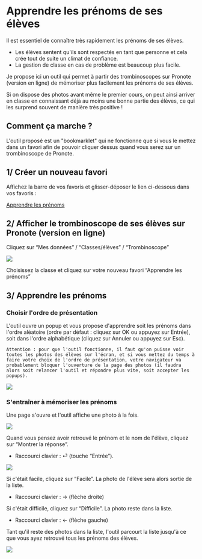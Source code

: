 # Apprendre les prénoms de ses élèves

Il est essentiel de connaître très rapidement les prénoms de ses élèves.
- Les élèves sentent qu'ils sont respectés en tant que personne et cela crée tout de suite un climat de confiance.
- La gestion de classe en cas de problème est beaucoup plus facile.

Je propose ici un outil qui permet à partir des trombinoscopes sur Pronote (version en ligne) de mémoriser plus facilement les prénoms de ses élèves.

Si on dispose des photos avant même le premier cours, on peut ainsi arriver en classe en connaissant déjà au moins une bonne partie des élèves, ce qui les surprend souvent de manière très positive !

## Comment ça marche ?

L'outil proposé est un "bookmarklet" qui ne fonctionne que si vous le mettez dans un favori afin de pouvoir cliquer dessus quand vous serez sur un trombinoscope de Pronote.

## 1/ Créer un nouveau favori

Affichez la barre de vos favoris et glisser-déposer le lien ci-dessous dans vos favoris :

<a href="&#x6A;&#x61;&#x76;&#x61;&#x73;&#x63;&#x72;&#x69;&#x70;&#x74;&#x3A;&#x28;&#x66;&#x75;&#x6E;&#x63;&#x74;&#x69;&#x6F;&#x6E;&#x28;&#x29;&#x7B;&#x63;&#x6F;&#x6E;&#x73;&#x74;&#x20;&#x65;&#x3D;&#x77;&#x69;&#x6E;&#x64;&#x6F;&#x77;&#x2E;&#x6C;&#x6F;&#x63;&#x61;&#x74;&#x69;&#x6F;&#x6E;&#x2E;&#x68;&#x72;&#x65;&#x66;&#x2C;&#x6E;&#x3D;&#x64;&#x6F;&#x63;&#x75;&#x6D;&#x65;&#x6E;&#x74;&#x2E;&#x67;&#x65;&#x74;&#x45;&#x6C;&#x65;&#x6D;&#x65;&#x6E;&#x74;&#x73;&#x42;&#x79;&#x54;&#x61;&#x67;&#x4E;&#x61;&#x6D;&#x65;&#x28;&#x22;&#x69;&#x6D;&#x67;&#x22;&#x29;&#x3B;&#x76;&#x61;&#x72;&#x20;&#x74;&#x3D;&#x41;&#x72;&#x72;&#x61;&#x79;&#x2E;&#x66;&#x72;&#x6F;&#x6D;&#x28;&#x6E;&#x29;&#x3B;&#x69;&#x66;&#x28;&#x2D;&#x31;&#x3D;&#x3D;&#x3D;&#x65;&#x2E;&#x69;&#x6E;&#x64;&#x65;&#x78;&#x4F;&#x66;&#x28;&#x22;&#x70;&#x72;&#x6F;&#x6E;&#x6F;&#x74;&#x65;&#x22;&#x29;&#x29;&#x72;&#x65;&#x74;&#x75;&#x72;&#x6E;&#x20;&#x76;&#x6F;&#x69;&#x64;&#x20;&#x61;&#x6C;&#x65;&#x72;&#x74;&#x28;&#x22;&#x41;&#x74;&#x74;&#x65;&#x6E;&#x74;&#x69;&#x6F;&#x6E;&#x2C;&#x20;&#x63;&#x65;&#x74;&#x20;&#x6F;&#x75;&#x74;&#x69;&#x6C;&#x20;&#x6E;&#x65;&#x20;&#x66;&#x6F;&#x6E;&#x63;&#x74;&#x69;&#x6F;&#x6E;&#x6E;&#x65;&#x20;&#x71;&#x75;&#x65;&#x20;&#x73;&#x75;&#x72;&#x20;&#x75;&#x6E;&#x65;&#x20;&#x70;&#x61;&#x67;&#x65;&#x20;&#x50;&#x72;&#x6F;&#x6E;&#x6F;&#x74;&#x65;&#x5C;&#x6E;&#x4F;&#x75;&#x76;&#x72;&#x65;&#x7A;&#x20;&#x50;&#x72;&#x6F;&#x6E;&#x6F;&#x74;&#x65;&#x20;&#x65;&#x6E;&#x20;&#x6C;&#x69;&#x67;&#x6E;&#x65;&#x2C;&#x20;&#x70;&#x75;&#x69;&#x73;&#x20;&#x61;&#x6C;&#x6C;&#x65;&#x7A;&#x20;&#x64;&#x61;&#x6E;&#x73;&#x20;&#x4D;&#x65;&#x73;&#x20;&#x64;&#x6F;&#x6E;&#x6E;&#xE9;&#x65;&#x73;&#x20;&#x2F;&#x20;&#x43;&#x6C;&#x61;&#x73;&#x73;&#x65;&#x73;&#x2F;&#xE9;&#x6C;&#xE8;&#x76;&#x65;&#x73;&#x20;&#x2F;&#x20;&#x54;&#x72;&#x6F;&#x6D;&#x62;&#x69;&#x6E;&#x6F;&#x73;&#x63;&#x6F;&#x70;&#x65;&#x22;&#x29;&#x3B;&#x69;&#x66;&#x28;&#x74;&#x2E;&#x6C;&#x65;&#x6E;&#x67;&#x74;&#x68;&#x3C;&#x33;&#x29;&#x72;&#x65;&#x74;&#x75;&#x72;&#x6E;&#x20;&#x76;&#x6F;&#x69;&#x64;&#x20;&#x61;&#x6C;&#x65;&#x72;&#x74;&#x28;&#x22;&#x50;&#x6F;&#x75;&#x72;&#x20;&#x71;&#x75;&#x65;&#x20;&#x6C;&#x27;&#x6F;&#x75;&#x74;&#x69;&#x6C;&#x20;&#x66;&#x6F;&#x6E;&#x63;&#x74;&#x69;&#x6F;&#x6E;&#x6E;&#x65;&#x2C;&#x20;&#x69;&#x6C;&#x20;&#x66;&#x61;&#x75;&#x74;&#x20;&#x61;&#x6C;&#x6C;&#x65;&#x72;&#x20;&#x64;&#x61;&#x6E;&#x73;&#x20;&#x4D;&#x65;&#x73;&#x20;&#x64;&#x6F;&#x6E;&#x6E;&#xE9;&#x65;&#x73;&#x20;&#x2F;&#x20;&#x43;&#x6C;&#x61;&#x73;&#x73;&#x65;&#x73;&#x2F;&#xE9;&#x6C;&#xE8;&#x76;&#x65;&#x73;&#x20;&#x2F;&#x20;&#x54;&#x72;&#x6F;&#x6D;&#x62;&#x69;&#x6E;&#x6F;&#x73;&#x63;&#x6F;&#x70;&#x65;&#x2C;&#x20;&#x70;&#x75;&#x69;&#x73;&#x20;&#x73;&#xE9;&#x6C;&#x65;&#x63;&#x74;&#x69;&#x6F;&#x6E;&#x6E;&#x65;&#x72;&#x20;&#x75;&#x6E;&#x65;&#x20;&#x63;&#x6C;&#x61;&#x73;&#x73;&#x65;&#x22;&#x29;&#x3B;&#x77;&#x69;&#x6E;&#x64;&#x6F;&#x77;&#x2E;&#x63;&#x6F;&#x6E;&#x66;&#x69;&#x72;&#x6D;&#x28;&#x27;&#x41;&#x70;&#x70;&#x72;&#x65;&#x6E;&#x64;&#x72;&#x65;&#x20;&#x6C;&#x65;&#x73;&#x20;&#x70;&#x72;&#xE9;&#x6E;&#x6F;&#x6D;&#x73;&#x20;&#x3A;&#x5C;&#x6E;&#x2D;&#x20;&#x50;&#x61;&#x72;&#x20;&#x6F;&#x72;&#x64;&#x72;&#x65;&#x20;&#x61;&#x6C;&#xE9;&#x61;&#x74;&#x6F;&#x69;&#x72;&#x65;&#x20;&#x2192;&#x20;&#x63;&#x6C;&#x69;&#x63;&#x20;&#x73;&#x75;&#x72;&#x20;&#x4F;&#x4B;&#x20;&#x28;&#x6F;&#x75;&#x20;&#x74;&#x6F;&#x75;&#x63;&#x68;&#x65;&#x20;&#x22;&#x45;&#x6E;&#x74;&#x65;&#x72;&#x22;&#x29;&#x2E;&#x5C;&#x6E;&#x2D;&#x20;&#x50;&#x61;&#x72;&#x20;&#x6F;&#x72;&#x64;&#x72;&#x65;&#x20;&#x61;&#x6C;&#x70;&#x68;&#x61;&#x62;&#xE9;&#x74;&#x69;&#x71;&#x75;&#x65;&#x20;&#x2192;&#x20;&#x63;&#x6C;&#x69;&#x63;&#x20;&#x73;&#x75;&#x72;&#x20;&#x41;&#x6E;&#x6E;&#x75;&#x6C;&#x65;&#x72;&#x20;&#x28;&#x6F;&#x75;&#x20;&#x74;&#x6F;&#x75;&#x63;&#x68;&#x65;&#x20;&#x22;&#x45;&#x73;&#x63;&#x22;&#x29;&#x5C;&#x6E;&#x5C;&#x6E;&#x41;&#x74;&#x74;&#x65;&#x6E;&#x74;&#x69;&#x6F;&#x6E;&#x2C;&#x20;&#x70;&#x6F;&#x75;&#x72;&#x20;&#x71;&#x75;&#x65;&#x20;&#x6C;&#x5C;&#x27;&#x6F;&#x75;&#x74;&#x69;&#x6C;&#x20;&#x66;&#x6F;&#x6E;&#x63;&#x74;&#x69;&#x6F;&#x6E;&#x6E;&#x65;&#x2C;&#x20;&#x69;&#x6C;&#x20;&#x66;&#x61;&#x75;&#x74;&#x20;&#x71;&#x75;&#x65;&#x20;&#x74;&#x6F;&#x75;&#x74;&#x65;&#x73;&#x20;&#x6C;&#x65;&#x73;&#x20;&#x70;&#x68;&#x6F;&#x74;&#x6F;&#x73;&#x20;&#x64;&#x65;&#x73;&#x20;&#xE9;&#x6C;&#xE8;&#x76;&#x65;&#x73;&#x20;&#x73;&#x6F;&#x69;&#x65;&#x6E;&#x74;&#x20;&#x76;&#x69;&#x73;&#x69;&#x62;&#x6C;&#x65;&#x73;&#x20;&#x73;&#x75;&#x72;&#x20;&#x6C;&#x61;&#x20;&#x70;&#x61;&#x67;&#x65;&#x2E;&#x20;&#x5C;&#x6E;&#x5C;&#x6E;&#x56;&#x6F;&#x74;&#x72;&#x65;&#x20;&#x6E;&#x61;&#x76;&#x69;&#x67;&#x61;&#x74;&#x65;&#x75;&#x72;&#x20;&#x62;&#x6C;&#x6F;&#x71;&#x75;&#x65;&#x72;&#x61;&#x20;&#x6C;&#x5C;&#x27;&#x6F;&#x75;&#x74;&#x69;&#x6C;&#x20;&#x73;&#x69;&#x20;&#x76;&#x6F;&#x75;&#x73;&#x20;&#x6D;&#x65;&#x74;&#x74;&#x65;&#x7A;&#x20;&#x74;&#x72;&#x6F;&#x70;&#x20;&#x64;&#x65;&#x20;&#x74;&#x65;&#x6D;&#x70;&#x73;&#x20;&#xE0;&#x20;&#x63;&#x6C;&#x69;&#x71;&#x75;&#x65;&#x72;&#x20;&#x3A;&#x20;&#x72;&#x65;&#x6C;&#x61;&#x6E;&#x63;&#x65;&#x7A;&#x2D;&#x6C;&#x65;&#x20;&#x6F;&#x75;&#x20;&#x61;&#x75;&#x74;&#x6F;&#x72;&#x69;&#x73;&#x65;&#x7A;&#x20;&#x6C;&#x65;&#x73;&#x20;&#x70;&#x6F;&#x70;&#x2D;&#x75;&#x70;&#x27;&#x29;&#x26;&#x26;&#x66;&#x75;&#x6E;&#x63;&#x74;&#x69;&#x6F;&#x6E;&#x28;&#x65;&#x29;&#x7B;&#x66;&#x6F;&#x72;&#x28;&#x6C;&#x65;&#x74;&#x20;&#x6E;&#x3D;&#x65;&#x2E;&#x6C;&#x65;&#x6E;&#x67;&#x74;&#x68;&#x2D;&#x31;&#x3B;&#x6E;&#x3E;&#x30;&#x3B;&#x6E;&#x2D;&#x2D;&#x29;&#x7B;&#x63;&#x6F;&#x6E;&#x73;&#x74;&#x20;&#x74;&#x3D;&#x4D;&#x61;&#x74;&#x68;&#x2E;&#x66;&#x6C;&#x6F;&#x6F;&#x72;&#x28;&#x4D;&#x61;&#x74;&#x68;&#x2E;&#x72;&#x61;&#x6E;&#x64;&#x6F;&#x6D;&#x28;&#x29;&#x2A;&#x28;&#x6E;&#x2B;&#x31;&#x29;&#x29;&#x3B;&#x5B;&#x65;&#x5B;&#x6E;&#x5D;&#x2C;&#x65;&#x5B;&#x74;&#x5D;&#x5D;&#x3D;&#x5B;&#x65;&#x5B;&#x74;&#x5D;&#x2C;&#x65;&#x5B;&#x6E;&#x5D;&#x5D;&#x7D;&#x7D;&#x28;&#x74;&#x29;&#x3B;&#x21;&#x66;&#x75;&#x6E;&#x63;&#x74;&#x69;&#x6F;&#x6E;&#x28;&#x65;&#x29;&#x7B;&#x76;&#x61;&#x72;&#x20;&#x6E;&#x3D;&#x77;&#x69;&#x6E;&#x64;&#x6F;&#x77;&#x2E;&#x6F;&#x70;&#x65;&#x6E;&#x28;&#x29;&#x3B;&#x6E;&#x26;&#x26;&#x21;&#x6E;&#x2E;&#x63;&#x6C;&#x6F;&#x73;&#x65;&#x64;&#x26;&#x26;&#x66;&#x75;&#x6E;&#x63;&#x74;&#x69;&#x6F;&#x6E;&#x28;&#x65;&#x2C;&#x6E;&#x29;&#x7B;&#x65;&#x2E;&#x64;&#x6F;&#x63;&#x75;&#x6D;&#x65;&#x6E;&#x74;&#x2E;&#x6F;&#x70;&#x65;&#x6E;&#x28;&#x29;&#x2C;&#x65;&#x2E;&#x64;&#x6F;&#x63;&#x75;&#x6D;&#x65;&#x6E;&#x74;&#x2E;&#x77;&#x72;&#x69;&#x74;&#x65;&#x28;&#x6E;&#x29;&#x2C;&#x65;&#x2E;&#x64;&#x6F;&#x63;&#x75;&#x6D;&#x65;&#x6E;&#x74;&#x2E;&#x63;&#x6C;&#x6F;&#x73;&#x65;&#x28;&#x29;&#x7D;&#x28;&#x6E;&#x2C;&#x65;&#x29;&#x7D;&#x28;&#x66;&#x75;&#x6E;&#x63;&#x74;&#x69;&#x6F;&#x6E;&#x28;&#x65;&#x29;&#x7B;&#x66;&#x6F;&#x72;&#x28;&#x76;&#x61;&#x72;&#x20;&#x74;&#x3D;&#x22;&#x3C;&#x68;&#x74;&#x6D;&#x6C;&#x3E;&#x3C;&#x68;&#x65;&#x61;&#x64;&#x3E;&#x3C;&#x74;&#x69;&#x74;&#x6C;&#x65;&#x3E;&#x49;&#x6D;&#x61;&#x67;&#x65;&#x73;&#x20;&#x64;&#x65;&#x20;&#x6C;&#x61;&#x20;&#x50;&#x61;&#x67;&#x65;&#x3C;&#x2F;&#x74;&#x69;&#x74;&#x6C;&#x65;&#x3E;&#x3C;&#x2F;&#x68;&#x65;&#x61;&#x64;&#x3E;&#x3C;&#x73;&#x74;&#x79;&#x6C;&#x65;&#x3E;&#x64;&#x69;&#x76;&#x7B;&#x6D;&#x61;&#x72;&#x67;&#x69;&#x6E;&#x2D;&#x74;&#x6F;&#x70;&#x3A;&#x31;&#x30;&#x70;&#x78;&#x3B;&#x20;&#x74;&#x65;&#x78;&#x74;&#x2D;&#x61;&#x6C;&#x69;&#x67;&#x6E;&#x3A;&#x63;&#x65;&#x6E;&#x74;&#x65;&#x72;&#x3B;&#x7D;&#x20;&#x73;&#x65;&#x63;&#x74;&#x69;&#x6F;&#x6E;&#x2C;&#x20;&#x66;&#x6F;&#x6F;&#x74;&#x65;&#x72;&#x2C;&#x20;&#x64;&#x69;&#x76;&#x20;&#x7B;&#x64;&#x69;&#x73;&#x70;&#x6C;&#x61;&#x79;&#x3A;&#x6E;&#x6F;&#x6E;&#x65;&#x3B;&#x7D;&#x20;&#x62;&#x75;&#x74;&#x74;&#x6F;&#x6E;&#x20;&#x7B;&#x6D;&#x61;&#x72;&#x67;&#x69;&#x6E;&#x3A;&#x31;&#x30;&#x70;&#x78;&#x3B;&#x7D;&#x20;&#x66;&#x6F;&#x6F;&#x74;&#x65;&#x72;&#x20;&#x7B;&#x64;&#x69;&#x73;&#x70;&#x6C;&#x61;&#x79;&#x3A;&#x20;&#x6E;&#x6F;&#x6E;&#x65;&#x3B;&#x20;&#x6A;&#x75;&#x73;&#x74;&#x69;&#x66;&#x79;&#x2D;&#x63;&#x6F;&#x6E;&#x74;&#x65;&#x6E;&#x74;&#x3A;&#x20;&#x63;&#x65;&#x6E;&#x74;&#x65;&#x72;&#x3B;&#x20;&#x61;&#x6C;&#x69;&#x67;&#x6E;&#x2D;&#x69;&#x74;&#x65;&#x6D;&#x73;&#x3A;&#x20;&#x63;&#x65;&#x6E;&#x74;&#x65;&#x72;&#x3B;&#x20;&#x68;&#x65;&#x69;&#x67;&#x68;&#x74;&#x3A;&#x20;&#x35;&#x30;&#x25;&#x3B;&#x20;&#x66;&#x6F;&#x6E;&#x74;&#x2D;&#x73;&#x69;&#x7A;&#x65;&#x3A;&#x20;&#x32;&#x30;&#x70;&#x78;&#x3B;&#x7D;&#x3C;&#x2F;&#x73;&#x74;&#x79;&#x6C;&#x65;&#x3E;&#x3C;&#x62;&#x6F;&#x64;&#x79;&#x3E;&#x22;&#x2C;&#x6F;&#x3D;&#x30;&#x3B;&#x6F;&#x3C;&#x6E;&#x2E;&#x6C;&#x65;&#x6E;&#x67;&#x74;&#x68;&#x3B;&#x6F;&#x2B;&#x2B;&#x29;&#x7B;&#x63;&#x6F;&#x6E;&#x73;&#x74;&#x20;&#x6E;&#x3D;&#x65;&#x5B;&#x6F;&#x5D;&#x2C;&#x69;&#x3D;&#x6E;&#x2E;&#x64;&#x61;&#x74;&#x61;&#x73;&#x65;&#x74;&#x2E;&#x73;&#x72;&#x63;&#x3B;&#x69;&#x66;&#x28;&#x21;&#x6E;&#x2E;&#x61;&#x6C;&#x74;&#x29;&#x7B;&#x63;&#x6F;&#x6E;&#x73;&#x74;&#x20;&#x65;&#x3D;&#x69;&#x2E;&#x73;&#x70;&#x6C;&#x69;&#x74;&#x28;&#x22;&#x3F;&#x22;&#x29;&#x5B;&#x30;&#x5D;&#x2C;&#x6E;&#x3D;&#x65;&#x2E;&#x6C;&#x61;&#x73;&#x74;&#x49;&#x6E;&#x64;&#x65;&#x78;&#x4F;&#x66;&#x28;&#x22;&#x2F;&#x22;&#x29;&#x2C;&#x6F;&#x3D;&#x64;&#x65;&#x63;&#x6F;&#x64;&#x65;&#x55;&#x52;&#x49;&#x43;&#x6F;&#x6D;&#x70;&#x6F;&#x6E;&#x65;&#x6E;&#x74;&#x28;&#x65;&#x2E;&#x73;&#x75;&#x62;&#x73;&#x74;&#x72;&#x69;&#x6E;&#x67;&#x28;&#x6E;&#x2B;&#x31;&#x29;&#x2E;&#x72;&#x65;&#x70;&#x6C;&#x61;&#x63;&#x65;&#x28;&#x22;&#x2E;&#x6A;&#x70;&#x67;&#x22;&#x2C;&#x22;&#x22;&#x29;&#x29;&#x2C;&#x73;&#x3D;&#x6F;&#x2E;&#x73;&#x65;&#x61;&#x72;&#x63;&#x68;&#x28;&#x2F;&#x5B;&#x61;&#x2D;&#x7A;&#xE0;&#x2D;&#xFF;&#x5D;&#x2F;&#x29;&#x2C;&#x6C;&#x3D;&#x6F;&#x2E;&#x73;&#x75;&#x62;&#x73;&#x74;&#x72;&#x69;&#x6E;&#x67;&#x28;&#x73;&#x2D;&#x31;&#x29;&#x2C;&#x72;&#x3D;&#x6F;&#x2E;&#x73;&#x75;&#x62;&#x73;&#x74;&#x72;&#x69;&#x6E;&#x67;&#x28;&#x30;&#x2C;&#x73;&#x2D;&#x31;&#x29;&#x2E;&#x72;&#x65;&#x70;&#x6C;&#x61;&#x63;&#x65;&#x41;&#x6C;&#x6C;&#x28;&#x22;&#x5F;&#x22;&#x2C;&#x22;&#x20;&#x22;&#x29;&#x3B;&#x74;&#x2B;&#x3D;&#x22;&#x3C;&#x64;&#x69;&#x76;&#x3E;&#x22;&#x2C;&#x74;&#x2B;&#x3D;&#x27;&#x3C;&#x69;&#x6D;&#x67;&#x20;&#x73;&#x72;&#x63;&#x3D;&#x22;&#x27;&#x2B;&#x69;&#x2B;&#x27;&#x22;&#x20;&#x2F;&#x3E;&#x3C;&#x62;&#x72;&#x3E;&#x27;&#x2C;&#x74;&#x2B;&#x3D;&#x27;&#x3C;&#x62;&#x75;&#x74;&#x74;&#x6F;&#x6E;&#x20;&#x6F;&#x6E;&#x63;&#x6C;&#x69;&#x63;&#x6B;&#x3D;&#x22;&#x6D;&#x6F;&#x6E;&#x74;&#x72;&#x65;&#x72;&#x4E;&#x6F;&#x6D;&#x50;&#x72;&#x65;&#x6E;&#x6F;&#x6D;&#x28;&#x29;&#x22;&#x3E;&#x4D;&#x6F;&#x6E;&#x74;&#x72;&#x65;&#x72;&#x20;&#x6C;&#x61;&#x20;&#x72;&#xE9;&#x70;&#x6F;&#x6E;&#x73;&#x65;&#x3C;&#x2F;&#x62;&#x75;&#x74;&#x74;&#x6F;&#x6E;&#x3E;&#x27;&#x2C;&#x74;&#x2B;&#x3D;&#x22;&#x3C;&#x73;&#x65;&#x63;&#x74;&#x69;&#x6F;&#x6E;&#x3E;&#x3C;&#x73;&#x70;&#x61;&#x6E;&#x3E;&#x22;&#x2B;&#x28;&#x6C;&#x2E;&#x72;&#x65;&#x70;&#x6C;&#x61;&#x63;&#x65;&#x41;&#x6C;&#x6C;&#x28;&#x22;&#x5F;&#x22;&#x2C;&#x22;&#x20;&#x22;&#x29;&#x2B;&#x22;&#x20;&#x22;&#x2B;&#x72;&#x29;&#x2B;&#x22;&#x3C;&#x2F;&#x73;&#x70;&#x61;&#x6E;&#x3E;&#x3C;&#x62;&#x72;&#x3E;&#x22;&#x2C;&#x74;&#x2B;&#x3D;&#x27;&#x3C;&#x62;&#x75;&#x74;&#x74;&#x6F;&#x6E;&#x20;&#x6F;&#x6E;&#x63;&#x6C;&#x69;&#x63;&#x6B;&#x3D;&#x22;&#x64;&#x69;&#x66;&#x66;&#x69;&#x63;&#x69;&#x6C;&#x65;&#x28;&#x29;&#x22;&#x3E;&#x44;&#x69;&#x66;&#x66;&#x69;&#x63;&#x69;&#x6C;&#x65;&#x3C;&#x2F;&#x62;&#x75;&#x74;&#x74;&#x6F;&#x6E;&#x3E;&#x27;&#x2C;&#x74;&#x2B;&#x3D;&#x27;&#x3C;&#x62;&#x75;&#x74;&#x74;&#x6F;&#x6E;&#x20;&#x6F;&#x6E;&#x63;&#x6C;&#x69;&#x63;&#x6B;&#x3D;&#x22;&#x66;&#x61;&#x63;&#x69;&#x6C;&#x65;&#x28;&#x29;&#x22;&#x3E;&#x46;&#x61;&#x63;&#x69;&#x6C;&#x65;&#x3C;&#x2F;&#x62;&#x75;&#x74;&#x74;&#x6F;&#x6E;&#x3E;&#x3C;&#x2F;&#x73;&#x65;&#x63;&#x74;&#x69;&#x6F;&#x6E;&#x3E;&#x3C;&#x2F;&#x64;&#x69;&#x76;&#x3E;&#x27;&#x7D;&#x7D;&#x72;&#x65;&#x74;&#x75;&#x72;&#x6E;&#x20;&#x74;&#x2B;&#x3D;&#x22;&#x3C;&#x66;&#x6F;&#x6F;&#x74;&#x65;&#x72;&#x3E;&#x42;&#x72;&#x61;&#x76;&#x6F;&#x2C;&#x20;&#x76;&#x6F;&#x75;&#x73;&#x20;&#x63;&#x6F;&#x6E;&#x6E;&#x61;&#x69;&#x73;&#x73;&#x65;&#x7A;&#x20;&#x74;&#x6F;&#x75;&#x73;&#x20;&#x6C;&#x65;&#x73;&#x20;&#xE9;&#x6C;&#xE8;&#x76;&#x65;&#x73;&#x20;&#x64;&#x65;&#x20;&#x76;&#x6F;&#x74;&#x72;&#x65;&#x20;&#x63;&#x6C;&#x61;&#x73;&#x73;&#x65;&#x20;&#x21;&#x3C;&#x2F;&#x66;&#x6F;&#x6F;&#x74;&#x65;&#x72;&#x3E;&#x22;&#x2C;&#x74;&#x2B;&#x3D;&#x27;&#x3C;&#x73;&#x63;&#x72;&#x69;&#x70;&#x74;&#x3E;&#x76;&#x61;&#x72;&#x20;&#x65;&#x6E;&#x64;&#x20;&#x3D;&#x20;&#x66;&#x61;&#x6C;&#x73;&#x65;&#x3B;&#x20;&#x76;&#x61;&#x72;&#x20;&#x65;&#x6C;&#x65;&#x76;&#x65;&#x73;&#x20;&#x3D;&#x20;&#x64;&#x6F;&#x63;&#x75;&#x6D;&#x65;&#x6E;&#x74;&#x2E;&#x67;&#x65;&#x74;&#x45;&#x6C;&#x65;&#x6D;&#x65;&#x6E;&#x74;&#x73;&#x42;&#x79;&#x54;&#x61;&#x67;&#x4E;&#x61;&#x6D;&#x65;&#x28;&#x22;&#x64;&#x69;&#x76;&#x22;&#x29;&#x3B;&#x20;&#x76;&#x61;&#x72;&#x20;&#x69;&#x6E;&#x64;&#x65;&#x78;&#x20;&#x3D;&#x20;&#x30;&#x3B;&#x20;&#x76;&#x61;&#x72;&#x20;&#x73;&#x68;&#x6F;&#x77;&#x20;&#x3D;&#x20;&#x66;&#x61;&#x6C;&#x73;&#x65;&#x3B;&#x20;&#x76;&#x61;&#x72;&#x20;&#x69;&#x6E;&#x64;&#x65;&#x78;&#x45;&#x6C;&#x65;&#x76;&#x65;&#x73;&#x46;&#x61;&#x63;&#x69;&#x6C;&#x65;&#x73;&#x3D;&#x5B;&#x5D;&#x3B;&#x20;&#x65;&#x6C;&#x65;&#x76;&#x65;&#x73;&#x5B;&#x69;&#x6E;&#x64;&#x65;&#x78;&#x5D;&#x2E;&#x73;&#x74;&#x79;&#x6C;&#x65;&#x2E;&#x64;&#x69;&#x73;&#x70;&#x6C;&#x61;&#x79;&#x20;&#x3D;&#x20;&#x22;&#x62;&#x6C;&#x6F;&#x63;&#x6B;&#x22;&#x3B;&#x20;&#x76;&#x61;&#x72;&#x20;&#x73;&#x65;&#x63;&#x74;&#x69;&#x6F;&#x6E;&#x73;&#x52;&#x65;&#x70;&#x6F;&#x6E;&#x73;&#x65;&#x20;&#x3D;&#x20;&#x64;&#x6F;&#x63;&#x75;&#x6D;&#x65;&#x6E;&#x74;&#x2E;&#x67;&#x65;&#x74;&#x45;&#x6C;&#x65;&#x6D;&#x65;&#x6E;&#x74;&#x73;&#x42;&#x79;&#x54;&#x61;&#x67;&#x4E;&#x61;&#x6D;&#x65;&#x28;&#x22;&#x73;&#x65;&#x63;&#x74;&#x69;&#x6F;&#x6E;&#x22;&#x29;&#x3B;&#x20;&#x66;&#x75;&#x6E;&#x63;&#x74;&#x69;&#x6F;&#x6E;&#x20;&#x6D;&#x6F;&#x6E;&#x74;&#x72;&#x65;&#x72;&#x4E;&#x6F;&#x6D;&#x50;&#x72;&#x65;&#x6E;&#x6F;&#x6D;&#x28;&#x29;&#x7B;&#x20;&#x73;&#x65;&#x63;&#x74;&#x69;&#x6F;&#x6E;&#x73;&#x52;&#x65;&#x70;&#x6F;&#x6E;&#x73;&#x65;&#x5B;&#x69;&#x6E;&#x64;&#x65;&#x78;&#x5D;&#x2E;&#x73;&#x74;&#x79;&#x6C;&#x65;&#x2E;&#x64;&#x69;&#x73;&#x70;&#x6C;&#x61;&#x79;&#x3D;&#x22;&#x62;&#x6C;&#x6F;&#x63;&#x6B;&#x22;&#x3B;&#x20;&#x73;&#x68;&#x6F;&#x77;&#x20;&#x3D;&#x20;&#x74;&#x72;&#x75;&#x65;&#x7D;&#x3B;&#x20;&#x66;&#x75;&#x6E;&#x63;&#x74;&#x69;&#x6F;&#x6E;&#x20;&#x65;&#x6C;&#x65;&#x76;&#x65;&#x53;&#x75;&#x69;&#x76;&#x61;&#x6E;&#x74;&#x28;&#x29;&#x20;&#x7B;&#x64;&#x6F;&#x20;&#x7B;&#x73;&#x65;&#x63;&#x74;&#x69;&#x6F;&#x6E;&#x73;&#x52;&#x65;&#x70;&#x6F;&#x6E;&#x73;&#x65;&#x5B;&#x69;&#x6E;&#x64;&#x65;&#x78;&#x5D;&#x2E;&#x73;&#x74;&#x79;&#x6C;&#x65;&#x2E;&#x64;&#x69;&#x73;&#x70;&#x6C;&#x61;&#x79;&#x3D;&#x22;&#x6E;&#x6F;&#x6E;&#x65;&#x22;&#x3B;&#x20;&#x65;&#x6C;&#x65;&#x76;&#x65;&#x73;&#x5B;&#x69;&#x6E;&#x64;&#x65;&#x78;&#x5D;&#x2E;&#x73;&#x74;&#x79;&#x6C;&#x65;&#x2E;&#x64;&#x69;&#x73;&#x70;&#x6C;&#x61;&#x79;&#x20;&#x3D;&#x20;&#x22;&#x6E;&#x6F;&#x6E;&#x65;&#x22;&#x3B;&#x20;&#x69;&#x6E;&#x64;&#x65;&#x78;&#x20;&#x3D;&#x20;&#x28;&#x69;&#x6E;&#x64;&#x65;&#x78;&#x20;&#x2B;&#x20;&#x31;&#x29;&#x20;&#x25;&#x20;&#x65;&#x6C;&#x65;&#x76;&#x65;&#x73;&#x2E;&#x6C;&#x65;&#x6E;&#x67;&#x74;&#x68;&#x3B;&#x7D;&#x20;&#x77;&#x68;&#x69;&#x6C;&#x65;&#x20;&#x28;&#x69;&#x6E;&#x64;&#x65;&#x78;&#x45;&#x6C;&#x65;&#x76;&#x65;&#x73;&#x46;&#x61;&#x63;&#x69;&#x6C;&#x65;&#x73;&#x2E;&#x69;&#x6E;&#x63;&#x6C;&#x75;&#x64;&#x65;&#x73;&#x28;&#x69;&#x6E;&#x64;&#x65;&#x78;&#x29;&#x29;&#x3B;&#x20;&#x65;&#x6C;&#x65;&#x76;&#x65;&#x73;&#x5B;&#x69;&#x6E;&#x64;&#x65;&#x78;&#x5D;&#x2E;&#x73;&#x74;&#x79;&#x6C;&#x65;&#x2E;&#x64;&#x69;&#x73;&#x70;&#x6C;&#x61;&#x79;&#x20;&#x3D;&#x20;&#x22;&#x62;&#x6C;&#x6F;&#x63;&#x6B;&#x22;&#x3B;&#x20;&#x7D;&#x3B;&#x20;&#x66;&#x75;&#x6E;&#x63;&#x74;&#x69;&#x6F;&#x6E;&#x20;&#x64;&#x69;&#x66;&#x66;&#x69;&#x63;&#x69;&#x6C;&#x65;&#x28;&#x29;&#x20;&#x7B;&#x73;&#x68;&#x6F;&#x77;&#x20;&#x3D;&#x20;&#x66;&#x61;&#x6C;&#x73;&#x65;&#x3B;&#x20;&#x65;&#x6C;&#x65;&#x76;&#x65;&#x53;&#x75;&#x69;&#x76;&#x61;&#x6E;&#x74;&#x28;&#x29;&#x7D;&#x3B;&#x20;&#x66;&#x75;&#x6E;&#x63;&#x74;&#x69;&#x6F;&#x6E;&#x20;&#x66;&#x61;&#x63;&#x69;&#x6C;&#x65;&#x28;&#x29;&#x20;&#x7B;&#x73;&#x68;&#x6F;&#x77;&#x20;&#x3D;&#x20;&#x66;&#x61;&#x6C;&#x73;&#x65;&#x3B;&#x20;&#x69;&#x6E;&#x64;&#x65;&#x78;&#x45;&#x6C;&#x65;&#x76;&#x65;&#x73;&#x46;&#x61;&#x63;&#x69;&#x6C;&#x65;&#x73;&#x2E;&#x70;&#x75;&#x73;&#x68;&#x28;&#x69;&#x6E;&#x64;&#x65;&#x78;&#x29;&#x3B;&#x20;&#x69;&#x66;&#x20;&#x28;&#x69;&#x6E;&#x64;&#x65;&#x78;&#x45;&#x6C;&#x65;&#x76;&#x65;&#x73;&#x46;&#x61;&#x63;&#x69;&#x6C;&#x65;&#x73;&#x2E;&#x6C;&#x65;&#x6E;&#x67;&#x74;&#x68;&#x20;&#x3D;&#x3D;&#x20;&#x65;&#x6C;&#x65;&#x76;&#x65;&#x73;&#x2E;&#x6C;&#x65;&#x6E;&#x67;&#x74;&#x68;&#x29;&#x20;&#x7B;&#x65;&#x6E;&#x64;&#x20;&#x3D;&#x20;&#x74;&#x72;&#x75;&#x65;&#x3B;&#x20;&#x76;&#x61;&#x72;&#x20;&#x66;&#x6F;&#x6F;&#x74;&#x65;&#x72;&#x20;&#x3D;&#x20;&#x64;&#x6F;&#x63;&#x75;&#x6D;&#x65;&#x6E;&#x74;&#x2E;&#x71;&#x75;&#x65;&#x72;&#x79;&#x53;&#x65;&#x6C;&#x65;&#x63;&#x74;&#x6F;&#x72;&#x28;&#x22;&#x66;&#x6F;&#x6F;&#x74;&#x65;&#x72;&#x22;&#x29;&#x3B;&#x20;&#x65;&#x6C;&#x65;&#x76;&#x65;&#x73;&#x5B;&#x69;&#x6E;&#x64;&#x65;&#x78;&#x5D;&#x2E;&#x73;&#x74;&#x79;&#x6C;&#x65;&#x2E;&#x64;&#x69;&#x73;&#x70;&#x6C;&#x61;&#x79;&#x20;&#x3D;&#x20;&#x22;&#x6E;&#x6F;&#x6E;&#x65;&#x22;&#x3B;&#x20;&#x66;&#x6F;&#x6F;&#x74;&#x65;&#x72;&#x2E;&#x73;&#x74;&#x79;&#x6C;&#x65;&#x2E;&#x64;&#x69;&#x73;&#x70;&#x6C;&#x61;&#x79;&#x20;&#x3D;&#x20;&#x22;&#x66;&#x6C;&#x65;&#x78;&#x22;&#x3B;&#x7D;&#x20;&#x65;&#x6C;&#x73;&#x65;&#x20;&#x7B;&#x65;&#x6C;&#x65;&#x76;&#x65;&#x53;&#x75;&#x69;&#x76;&#x61;&#x6E;&#x74;&#x28;&#x29;&#x7D;&#x7D;&#x3B;&#x20;&#x77;&#x69;&#x6E;&#x64;&#x6F;&#x77;&#x2E;&#x61;&#x64;&#x64;&#x45;&#x76;&#x65;&#x6E;&#x74;&#x4C;&#x69;&#x73;&#x74;&#x65;&#x6E;&#x65;&#x72;&#x28;&#x22;&#x6B;&#x65;&#x79;&#x64;&#x6F;&#x77;&#x6E;&#x22;&#x2C;&#x20;&#x66;&#x75;&#x6E;&#x63;&#x74;&#x69;&#x6F;&#x6E;&#x20;&#x28;&#x65;&#x76;&#x65;&#x6E;&#x74;&#x29;&#x20;&#x7B;&#x20;&#x69;&#x66;&#x20;&#x28;&#x65;&#x76;&#x65;&#x6E;&#x74;&#x2E;&#x6B;&#x65;&#x79;&#x43;&#x6F;&#x64;&#x65;&#x20;&#x3D;&#x3D;&#x3D;&#x20;&#x31;&#x33;&#x20;&#x26;&#x26;&#x20;&#x65;&#x6E;&#x64;&#x20;&#x3D;&#x3D;&#x20;&#x66;&#x61;&#x6C;&#x73;&#x65;&#x29;&#x20;&#x7B;&#x6D;&#x6F;&#x6E;&#x74;&#x72;&#x65;&#x72;&#x4E;&#x6F;&#x6D;&#x50;&#x72;&#x65;&#x6E;&#x6F;&#x6D;&#x28;&#x29;&#x3B;&#x7D;&#x20;&#x69;&#x66;&#x20;&#x28;&#x65;&#x76;&#x65;&#x6E;&#x74;&#x2E;&#x6B;&#x65;&#x79;&#x43;&#x6F;&#x64;&#x65;&#x20;&#x3D;&#x3D;&#x3D;&#x20;&#x33;&#x37;&#x20;&#x26;&#x26;&#x20;&#x73;&#x68;&#x6F;&#x77;&#x20;&#x3D;&#x3D;&#x20;&#x74;&#x72;&#x75;&#x65;&#x29;&#x20;&#x7B;&#x20;&#x64;&#x69;&#x66;&#x66;&#x69;&#x63;&#x69;&#x6C;&#x65;&#x28;&#x29;&#x3B;&#x20;&#x7D;&#x20;&#x69;&#x66;&#x20;&#x28;&#x65;&#x76;&#x65;&#x6E;&#x74;&#x2E;&#x6B;&#x65;&#x79;&#x43;&#x6F;&#x64;&#x65;&#x20;&#x3D;&#x3D;&#x3D;&#x20;&#x33;&#x39;&#x20;&#x20;&#x26;&#x26;&#x20;&#x73;&#x68;&#x6F;&#x77;&#x20;&#x3D;&#x3D;&#x20;&#x74;&#x72;&#x75;&#x65;&#x29;&#x20;&#x7B;&#x20;&#x66;&#x61;&#x63;&#x69;&#x6C;&#x65;&#x28;&#x29;&#x3B;&#x20;&#x7D;&#x20;&#x20;&#x7D;&#x29;&#x3B;&#x3C;&#x5C;&#x2F;&#x73;&#x63;&#x72;&#x69;&#x70;&#x74;&#x3E;&#x27;&#x2C;&#x74;&#x2B;&#x3D;&#x22;&#x3C;&#x2F;&#x62;&#x6F;&#x64;&#x79;&#x3E;&#x3C;&#x2F;&#x68;&#x74;&#x6D;&#x6C;&#x3E;&#x22;&#x7D;&#x28;&#x74;&#x29;&#x29;&#x7D;&#x29;&#x28;&#x29;&#x3B;">Apprendre les prénoms</a>

## 2/ Afficher le trombinoscope de ses élèves sur Pronote (version en ligne)

Cliquez sur “Mes données” / “Classes/élèves” / “Trombinoscope”

![](https://minio.apps.education.fr/codimd-prod/uploads/upload_1ce9929a1de523fb19b9060d077a3275.png)

Choisissez la classe et cliquez sur votre nouveau favori “Apprendre les prénoms”

## 3/ Apprendre les prénoms

### Choisir l'ordre de présentation

L'outil ouvre un popup et vous propose d'apprendre soit les prénoms dans l'ordre aléatoire (ordre par défaut : cliquez sur OK ou appuyez sur Entrée), soit dans l'ordre alphabétique (cliquez sur Annuler ou appuyez sur Esc).

```warning
Attention : pour que l'outil fonctionne, il faut qu'on puisse voir toutes les photos des élèves sur l'écran, et si vous mettez du temps à faire votre choix de l'ordre de présentation, votre navigateur va probablement bloquer l'ouverture de la page des photos (il faudra alors soit relancer l'outil et répondre plus vite, soit accepter les popups).
``````

![](https://minio.apps.education.fr/codimd-prod/uploads/upload_cf1867318a5f5f5a8514ff50f56442f2.png)

### S'entraîner à mémoriser les prénoms

Une page s'ouvre et l'outil affiche une photo à la fois.

![](https://minio.apps.education.fr/codimd-prod/uploads/upload_60b95ece9dc0e029919628f7c3157861.png)

Quand vous pensez avoir retrouvé le prénom et le nom de l'élève, cliquez sur “Montrer la réponse”.
- Raccourci clavier : ⏎ (touche “Entrée”).

![](https://minio.apps.education.fr/codimd-prod/uploads/upload_b8c93f1e7b4242fcc8bc1ccbea4e8a27.png)

Si c'était facile, cliquez sur “Facile”. La photo de l'élève sera alors sortie de la liste.
- Raccourci clavier : &rarr; (flèche droite)

Si c'était difficile, cliquez sur “Difficile”. La photo reste dans la liste.
- Raccourci clavier : &larr; (flèche gauche)

Tant qu'il reste des photos dans la liste, l'outil parcourt la liste jusqu'à ce que vous ayez retrouvé tous les prénoms des élèves.

![](https://minio.apps.education.fr/codimd-prod/uploads/upload_8b511ff9285f81797dac501d4f99ac38.png)